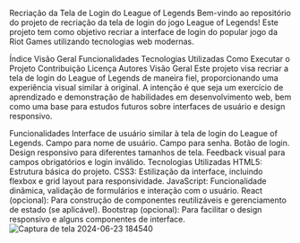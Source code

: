 Recriação da Tela de Login do League of Legends
Bem-vindo ao repositório do projeto de recriação da tela de login do jogo League of Legends! Este projeto tem como objetivo recriar a interface de login do popular jogo da Riot Games utilizando tecnologias web modernas.

Índice
Visão Geral
Funcionalidades
Tecnologias Utilizadas
Como Executar o Projeto
Contribuição
Licença
Autores
Visão Geral
Este projeto visa recriar a tela de login do League of Legends de maneira fiel, proporcionando uma experiência visual similar à original. A intenção é que seja um exercício de aprendizado e demonstração de habilidades em desenvolvimento web, bem como uma base para estudos futuros sobre interfaces de usuário e design responsivo.

Funcionalidades
Interface de usuário similar à tela de login do League of Legends.
Campo para nome de usuário.
Campo para senha.
Botão de login.
Design responsivo para diferentes tamanhos de tela.
Feedback visual para campos obrigatórios e login inválido.
Tecnologias Utilizadas
HTML5: Estrutura básica do projeto.
CSS3: Estilização da interface, incluindo flexbox e grid layout para responsividade.
JavaScript: Funcionalidade dinâmica, validação de formulários e interação com o usuário.
React (opcional): Para construção de componentes reutilizáveis e gerenciamento de estado (se aplicável).
Bootstrap (opcional): Para facilitar o design responsivo e alguns componentes de interface.
![Captura de tela 2024-06-23 184540](https://github.com/SinesioN/loginlol/assets/172314626/b5874200-762b-4669-b4cf-47d5f767349f)
